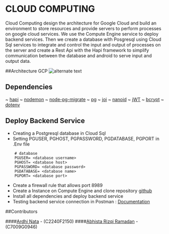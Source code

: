 # CLOUD COMPUTING

Cloud Computing design the architecture for Google Cloud and build an environment to store resources and provide servers to perform processes on google cloud services. We use the Compute Engine service to deploy backend services. Then we create a database with Posgresql using Cloud Sql services to integrate and control the input and output of processes on the server and create a Rest Api with the Hapi framework to simplify communication between the database and android to serve input and output data.

##Architecture GCP
![alternate text](./img/GCP%20arsitektur%20capstone.jpg)

## Dependencies

~ [hapi](https://www.npmjs.com/package/@hapi/hapi)
~ [nodemon](https://www.npmjs.com/package/nodemon)
~ [node-pg-migrate](https://www.npmjs.com/package/node-pg-migrate)
~ [pg](https://www.npmjs.com/package/pg)
~ [joi](https://www.npmjs.com/package/joi)
~ [nanoid](https://www.npmjs.com/package/nanoid)
~ [jWT](https://www.npmjs.com/package/@hapi/jwt)
~ [bcrypt](https://www.npmjs.com/package/bcrypt)
~ [dotenv](https://www.npmjs.com/package/dotenv)


## Deploy Backend Service
* Creating a Postgresql database in Cloud Sql
* Setting PGUSER, PGHOST, PGPASSWORD, PGDATABASE, PGPORT in .Env file
```
    # database
    PGUSER= <database username>
    PGHOST= <database host>
    PGPASSWORD= <database password>
    PGDATABASE= <database name>
    PGPORT= <database port>
 ```
* Create a firewall rule that allows port 8989
* Create a Instance on Compute Engine and clone repository [github](https://github.com/ardhinata19/Capstone-C22-PS169.git)
* Install all dependencies and deploy backend service
* Testing backend service connection in Postman : [Documentation](https://blue-rocket-370020.postman.co/workspace/fitid-project~d7938928-6317-4e43-a6e5-a07d7c2de6b1/overview)

##Contributors

####[Ardhi Nata](https://github.com/ardhinata19) -  (C2240F2150)
####[Abhista Rizqi Ramadan](https://github.com/sibeha) - (C7009G0946)
